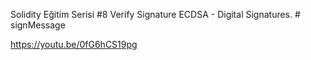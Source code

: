 Solidity Eğitim Serisi #8 Verify  Signature ECDSA - Digital Signatures. # signMessage

https://youtu.be/0fG6hCS19pg
